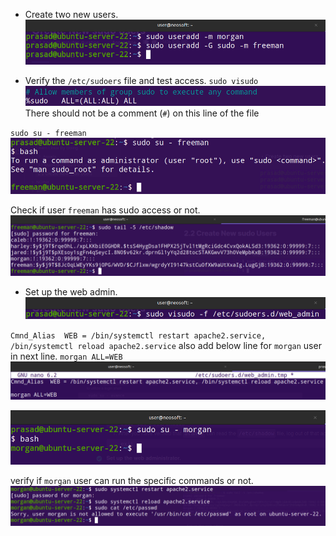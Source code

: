 
* Create two new users.
![](Assets/Pasted%20image%2020230105122126.png)

* Verify the `/etc/sudoers` file and test access.
`sudo visudo`
![](Assets/Pasted%20image%2020230105122917.png)
There should not be a comment (`#`) on this line of the file

`sudo su - freeman`
![](Assets/Pasted%20image%2020230105123054.png)

Check if user `freeman` has sudo access or not.
![](Assets/Pasted%20image%2020230105123310.png)

* Set up the web admin.
![](Assets/Pasted%20image%2020230105123715.png)

`Cmnd_Alias  WEB = /bin/systemctl restart apache2.service, /bin/systemctl reload apache2.service`
also add below line for `morgan` user in next line.
`morgan ALL=WEB`
![](Assets/Pasted%20image%2020230105130219.png)

![](Assets/Pasted%20image%2020230105130451.png)

verify if `morgan` user can run the specific commands or not.
![](Assets/Pasted%20image%2020230105130703.png)